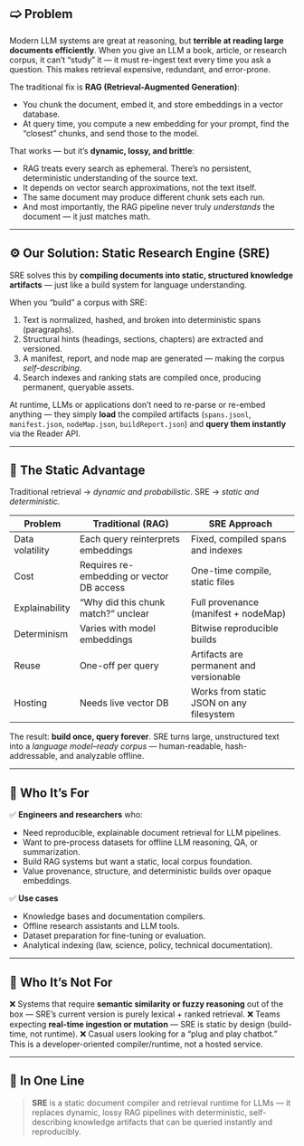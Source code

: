 ## 🢩 Problem

Modern LLM systems are great at reasoning, but **terrible at reading large documents efficiently**.
When you give an LLM a book, article, or research corpus, it can’t “study” it — it must re-ingest text every time you ask a question. This makes retrieval expensive, redundant, and error-prone.

The traditional fix is **RAG (Retrieval-Augmented Generation)**:

* You chunk the document, embed it, and store embeddings in a vector database.
* At query time, you compute a new embedding for your prompt, find the “closest” chunks, and send those to the model.

That works — but it’s **dynamic, lossy, and brittle**:

* RAG treats every search as ephemeral. There’s no persistent, deterministic understanding of the source text.
* It depends on vector search approximations, not the text itself.
* The same document may produce different chunk sets each run.
* And most importantly, the RAG pipeline never truly *understands* the document — it just matches math.

---

## ⚙️ Our Solution: Static Research Engine (SRE)

SRE solves this by **compiling documents into static, structured knowledge artifacts** — just like a build system for language understanding.

When you “build” a corpus with SRE:

1. Text is normalized, hashed, and broken into deterministic spans (paragraphs).
2. Structural hints (headings, sections, chapters) are extracted and versioned.
3. A manifest, report, and node map are generated — making the corpus *self-describing*.
4. Search indexes and ranking stats are compiled once, producing permanent, queryable assets.

At runtime, LLMs or applications don’t need to re-parse or re-embed anything —
they simply **load** the compiled artifacts (`spans.jsonl`, `manifest.json`, `nodeMap.json`, `buildReport.json`) and **query them instantly** via the Reader API.

---

## 🧠 The Static Advantage

Traditional retrieval → *dynamic and probabilistic*.
SRE → *static and deterministic.*

| Problem         | Traditional (RAG)                         | SRE Approach                             |
| --------------- | ----------------------------------------- | ---------------------------------------- |
| Data volatility | Each query reinterprets embeddings        | Fixed, compiled spans and indexes        |
| Cost            | Requires re-embedding or vector DB access | One-time compile, static files           |
| Explainability  | “Why did this chunk match?” unclear       | Full provenance (manifest + nodeMap)     |
| Determinism     | Varies with model embeddings              | Bitwise reproducible builds              |
| Reuse           | One-off per query                         | Artifacts are permanent and versionable  |
| Hosting         | Needs live vector DB                      | Works from static JSON on any filesystem |

The result: **build once, query forever**.
SRE turns large, unstructured text into a *language model–ready corpus* — human-readable, hash-addressable, and analyzable offline.

---

## 🎯 Who It’s For

✅ **Engineers and researchers** who:

* Need reproducible, explainable document retrieval for LLM pipelines.
* Want to pre-process datasets for offline LLM reasoning, QA, or summarization.
* Build RAG systems but want a static, local corpus foundation.
* Value provenance, structure, and deterministic builds over opaque embeddings.

✅ **Use cases**

* Knowledge bases and documentation compilers.
* Offline research assistants and LLM tools.
* Dataset preparation for fine-tuning or evaluation.
* Analytical indexing (law, science, policy, technical documentation).

---

## 🚫 Who It’s Not For

❌ Systems that require **semantic similarity or fuzzy reasoning** out of the box — SRE’s current version is purely lexical + ranked retrieval.
❌ Teams expecting **real-time ingestion or mutation** — SRE is static by design (build-time, not runtime).
❌ Casual users looking for a “plug and play chatbot.” This is a developer-oriented compiler/runtime, not a hosted service.

---

## 🧉 In One Line

> **SRE** is a static document compiler and retrieval runtime for LLMs —
> it replaces dynamic, lossy RAG pipelines with deterministic, self-describing knowledge artifacts that can be queried instantly and reproducibly.
